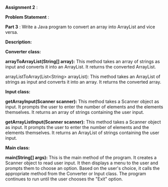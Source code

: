 **Assignment 2** :

**Problem Statement** :

**Part 3** :  Write a Java program to convert an array into ArrayList and vice versa.

**Description:**

**Converter class:**

**arrayToArrayList(String[] array):** This method takes an array of strings as input and converts it into an ArrayList. It returns the converted ArrayList.

arrayListToArray(List\<String\> arrayList): This method takes an ArrayList of strings as input and converts it into an array. It returns the converted array.

**Input class:**

**getArrayInput(Scanner scanner):** This method takes a Scanner object as input. It prompts the user to enter the number of elements and the elements themselves. It returns an array of strings containing the user input.

**getArrayListInput(Scanner scanner):** This method takes a Scanner object as input. It prompts the user to enter the number of elements and the elements themselves. It returns an ArrayList of strings containing the user input.

**Main class:**

**main(String[] args):** This is the main method of the program. It creates a Scanner object to read user input. It then displays a menu to the user and prompts them to choose an option. Based on the user's choice, it calls the appropriate method from the Converter or Input class. The program continues to run until the user chooses the "Exit" option.
